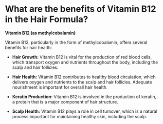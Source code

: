 # What are the benefits of Vitamin B12 in the Hair Formula?

**Vitamin B12 (as methylcobalamin)** 

Vitamin B12, particularly in the form of methylcobalamin, offers several benefits for hair health: 

- **Hair Growth:** Vitamin B12 is vital for the production of red blood cells, which transport oxygen and nutrients throughout the body, including the scalp and hair follicles. 

- **Hair Health:** Vitamin B12 contributes to healthy blood circulation, which delivers oxygen and nutrients to the scalp and hair follicles. Adequate nourishment is important for overall hair health. 

- **Keratin Production:** Vitamin B12 is involved in the production of keratin, a protein that is a major component of hair structure. 

- **Scalp Health:** Vitamin B12 plays a role in cell turnover, which is a natural process important for maintaining healthy skin, including the scalp.